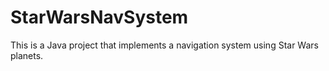 # StarWarsNavSystem
This is a Java project that implements a navigation system using Star Wars planets.
